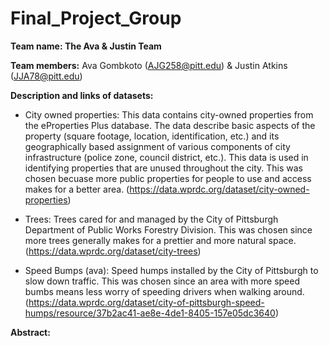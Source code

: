 # Final_Project_Group

**Team name: The Ava & Justin Team**

**Team members:** Ava Gombkoto (AJG258@pitt.edu) & Justin Atkins (JJA78@pitt.edu)

**Description and links of datasets:** 

  - City owned properties: This data contains city-owned properties from the eProperties Plus database. The data describe basic aspects of the property (square footage, 
    location, identification, etc.) and its geographically based assignment of various components of city infrastructure (police zone, council district, etc.). This 
    data is used in identifying properties that are unused throughout the city. This was chosen becuase more public properties for people to use and access makes for a 
    better area. (https://data.wprdc.org/dataset/city-owned-properties)
    
  - Trees: Trees cared for and managed by the City of Pittsburgh Department of Public Works Forestry Division. This was chosen since more trees generally makes for a 
    prettier and more natural space. (https://data.wprdc.org/dataset/city-trees)
    
  - Speed Bumps (ava): Speed humps installed by the City of Pittsburgh to slow down traffic. This was chosen since an area with more speed bumbs means less worry of speeding 
    drivers when walking around. (https://data.wprdc.org/dataset/city-of-pittsburgh-speed-humps/resource/37b2ac41-ae8e-4de1-8405-157e05dc3640)

**Abstract:**
